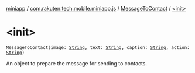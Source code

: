 [miniapp](../../index.md) / [com.rakuten.tech.mobile.miniapp.js](../index.md) / [MessageToContact](index.md) / [&lt;init&gt;](./-init-.md)

# &lt;init&gt;

`MessageToContact(image: `[`String`](https://kotlinlang.org/api/latest/jvm/stdlib/kotlin/-string/index.html)`, text: `[`String`](https://kotlinlang.org/api/latest/jvm/stdlib/kotlin/-string/index.html)`, caption: `[`String`](https://kotlinlang.org/api/latest/jvm/stdlib/kotlin/-string/index.html)`, action: `[`String`](https://kotlinlang.org/api/latest/jvm/stdlib/kotlin/-string/index.html)`)`

An object to prepare the message for sending to contacts.

